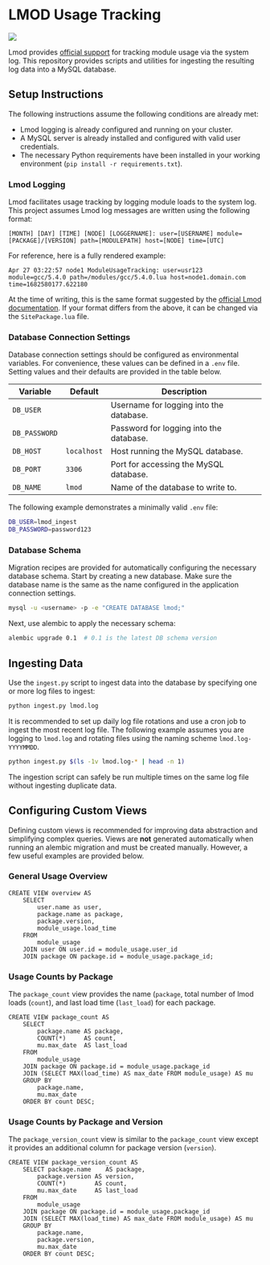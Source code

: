 # LMOD Usage Tracking
[![](https://app.codacy.com/project/badge/Grade/da5fd23a62874c989f9b80ba201af924)](https://app.codacy.com/gh/pitt-crc/lmod_tracking/dashboard?utm_source=gh&utm_medium=referral&utm_content=&utm_campaign=Badge_grade)

Lmod provides [official support](https://lmod.readthedocs.io/en/latest/300_tracking_module_usage.html) for tracking
module usage via the system log.
This repository provides scripts and utilities for ingesting the resulting log data into a MySQL database.

## Setup Instructions

The following instructions assume the following conditions are already met:

- Lmod logging is already configured and running on your cluster.
- A MySQL server is already installed and configured with valid user credentials.
- The necessary Python requirements have been installed in your working environment (`pip install -r requirements.txt`).

### Lmod Logging

Lmod facilitates usage tracking by logging module loads to the system log.
This project assumes Lmod log messages are written using the following format:

```
[MONTH] [DAY] [TIME] [NODE] [LOGGERNAME]: user=[USERNAME] module=[PACKAGE]/[VERSION] path=[MODULEPATH] host=[NODE] time=[UTC]
```

For reference, here is a fully rendered example:

```
Apr 27 03:22:57 node1 ModuleUsageTracking: user=usr123 module=gcc/5.4.0 path=/modules/gcc/5.4.0.lua host=node1.domain.com time=1682580177.622180
```

At the time of writing, this is the same format suggested by
the [official Lmod documentation](https://lmod.readthedocs.io/en/latest/300_tracking_module_usage.html).
If your format differs from the above, it can be changed via the `SitePackage.lua` file.

### Database Connection Settings

Database connection settings should be configured as environmental variables.
For convenience, these values can be defined in a `.env` file.
Setting values and their defaults are provided in the table below.

| Variable      | Default     | Description                             |
|---------------|-------------|-----------------------------------------|
| `DB_USER`     |             | Username for logging into the database. |
| `DB_PASSWORD` |             | Password for logging into the database. |
| `DB_HOST`     | `localhost` | Host running the MySQL database.        |
| `DB_PORT`     | `3306`      | Port for accessing the MySQL database.  |
| `DB_NAME`     | `lmod`      | Name of the database to write to.       |

The following example demonstrates a minimally valid `.env` file:

```bash
DB_USER=lmod_ingest
DB_PASSWORD=password123
```

### Database Schema

Migration recipes are provided for automatically configuring the necessary database schema.
Start by creating a new database.
Make sure the database name is the same as the name configured in the application connection settings.

```bash
mysql -u <username> -p -e "CREATE DATABASE lmod;"
```

Next, use alembic to apply the necessary schema:

```bash
alembic upgrade 0.1  # 0.1 is the latest DB schema version
```

## Ingesting Data

Use the `ingest.py` script to ingest data into the database by specifying one or more log files to ingest:

```bash
python ingest.py lmod.log 
```

It is recommended to set up daily log file rotations and use a cron job to ingest the most recent log file.
The following example assumes you are logging to `lmod.log` and rotating files using the naming scheme `lmod.log-YYYYMMDD`.

```bash
python ingest.py $(ls -1v lmod.log-* | head -n 1)
```

The ingestion script can safely be run multiple times on the same log file without ingesting duplicate data.

## Configuring Custom Views

Defining custom views is recommended for improving data abstraction and simplifying complex queries.
Views are **not** generated automatically when running an alembic migration and must be created manually.
However, a few useful examples are provided below.

### General Usage Overview

```mysql
CREATE VIEW overview AS
    SELECT
        user.name as user,
        package.name as package,
        package.version,
        module_usage.load_time
    FROM
        module_usage
    JOIN user ON user.id = module_usage.user_id
    JOIN package ON package.id = module_usage.package_id;
```

### Usage Counts by Package

The `package_count` view provides the name (`package`, total number of lmod loads (`count`), and last load
time (`last_load`) for each package.

```mysql
CREATE VIEW package_count AS
    SELECT 
        package.name AS package,
        COUNT(*)     AS count,
        mu.max_date  AS last_load
    FROM 
        module_usage
    JOIN package ON package.id = module_usage.package_id
    JOIN (SELECT MAX(load_time) AS max_date FROM module_usage) AS mu
    GROUP BY 
        package.name, 
        mu.max_date
    ORDER BY count DESC;
```

### Usage Counts by Package and Version

The `package_version_count` view is similar to the `package_count` view except it provides an additional column for
package version (`version`).

```mysql
CREATE VIEW package_version_count AS
    SELECT package.name    AS package,
        package.version AS version,
        COUNT(*)        AS count,
        mu.max_date     AS last_load
    FROM 
        module_usage
    JOIN package ON package.id = module_usage.package_id
    JOIN (SELECT MAX(load_time) AS max_date FROM module_usage) AS mu
    GROUP BY 
        package.name, 
        package.version, 
        mu.max_date
    ORDER BY count DESC;
```
